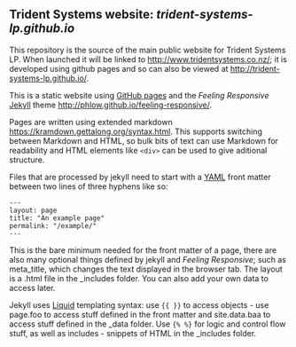 ## Trident Systems website: *trident-systems-lp.github.io*

This repository is the source of the main public website for Trident Systems LP.  When launched it will be linked to <http://www.tridentsystems.co.nz/>; it is developed using github pages and so can also be viewed at <http://trident-systems-lp.github.io/>.

This is a static website using [GitHub pages](https://pages.github.com/) and the *Feeling Responsive* [Jekyll](https://jekyllrb.com) theme <http://phlow.github.io/feeling-responsive/>.

Pages are written using extended markdown <https://kramdown.gettalong.org/syntax.html>.
This supports switching between Markdown and HTML, so bulk bits of text can use Markdown for readability and HTML elements like `<div>` can be used to give aditional structure.

Files that are processed by jekyll need to start with a [YAML](http://www.yaml.org) front matter between two lines of three hyphens like so:
~~~
---
layout: page
title: "An example page"
permalink: "/example/"
---
~~~
This is the bare minimum needed for the front matter of a page, there are also many optional things defined by jekyll and *Feeling Responsive*; such as meta_title, which changes the text displayed in the browser tab. The layout is a .html file in the _includes folder.
You can also add your own data to access later.

Jekyll uses [Liquid](http://shopify.github.io/liquid/) templating syntax: use `{{ }}` to access objects - use page.foo to access stuff defined in the front matter and site.data.baa to access stuff defined in the _data folder.
Use `{% %}` for logic and control flow stuff, as well as includes - snippets of HTML in the _includes folder.
